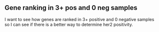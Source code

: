 ## Gene ranking in 3+ pos and 0 neg samples

I want to see how genes are ranked in 3+ positive and 0 negative samples so I can see if there is a better way to 
determine her2 positivity.
